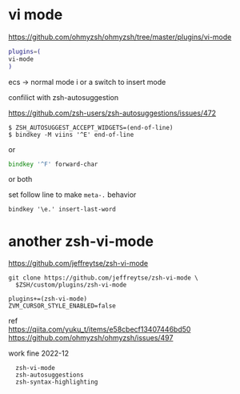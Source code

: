 # vi mode

https://github.com/ohmyzsh/ohmyzsh/tree/master/plugins/vi-mode


```zsh
plugins=(
vi-mode
)
```


ecs -> normal mode
i or a switch to insert mode


confilict with zsh-autosuggestion

https://github.com/zsh-users/zsh-autosuggestions/issues/472


```
$ ZSH_AUTOSUGGEST_ACCEPT_WIDGETS=(end-of-line)
$ bindkey -M viins '^E' end-of-line
```

or 

```zsh
bindkey '^F' forward-char
```
or both


set follow line to make `meta-.` behavior
```
bindkey '\e.' insert-last-word
```


# another zsh-vi-mode
https://github.com/jeffreytse/zsh-vi-mode
```
git clone https://github.com/jeffreytse/zsh-vi-mode \
  $ZSH/custom/plugins/zsh-vi-mode
```
```
plugins+=(zsh-vi-mode)
ZVM_CURSOR_STYLE_ENABLED=false
```



ref  
https://qiita.com/yuku_t/items/e58cbecf13407446bd50  
https://github.com/ohmyzsh/ohmyzsh/issues/497  


work fine 2022-12
```
  zsh-vi-mode
  zsh-autosuggestions
  zsh-syntax-highlighting
```
